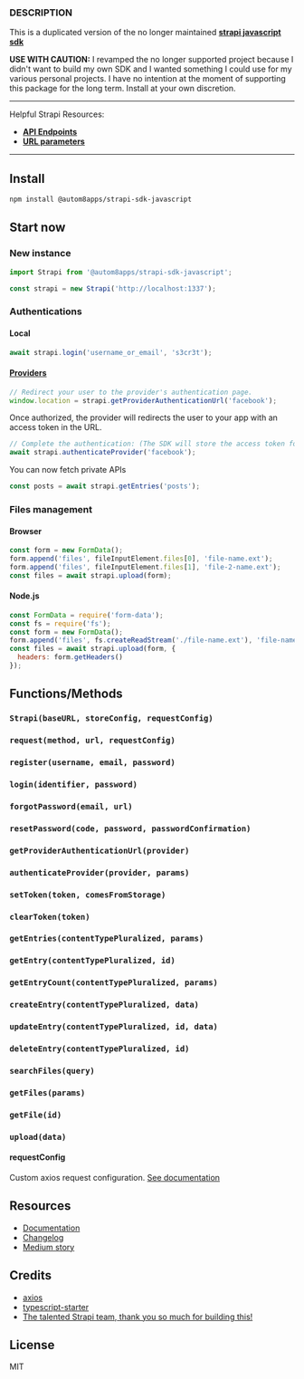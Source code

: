 ### DESCRIPTION

This is a duplicated version of the no longer maintained **[strapi javascript sdk](https://github.com/strapi/strapi-sdk-javascript)**

**USE WITH CAUTION:** I revamped the no longer supported project because I didn't want to build my own SDK and I wanted something I could use for my various personal projects. I have no intention at the moment of supporting this package for the long term. Install at your own discretion.

---

Helpful Strapi Resources:
- [**API Endpoints**](https://strapi.io/documentation/3.0.0-beta.x/guides/api-endpoints.html#endpoints)
- [**URL parameters**](https://strapi.io/documentation/3.0.0-beta.x/guides/parameters.html)

---

## Install

```sh
npm install @autom8apps/strapi-sdk-javascript
```

## Start now

### New instance
```js
import Strapi from '@autom8apps/strapi-sdk-javascript';

const strapi = new Strapi('http://localhost:1337');
```

### Authentications

#### Local
```js
await strapi.login('username_or_email', 's3cr3t');
```

#### [Providers](https://strapi.io/documentation/guides/authentication.html#providers)
```js
// Redirect your user to the provider's authentication page.
window.location = strapi.getProviderAuthenticationUrl('facebook');
```
Once authorized, the provider will redirects the user to your app with an access token in the URL.
```js
// Complete the authentication: (The SDK will store the access token for you)
await strapi.authenticateProvider('facebook');
```
You can now fetch private APIs
```js
const posts = await strapi.getEntries('posts');
```

### Files management

#### Browser
```js
const form = new FormData();
form.append('files', fileInputElement.files[0], 'file-name.ext');
form.append('files', fileInputElement.files[1], 'file-2-name.ext');
const files = await strapi.upload(form);
```

#### Node.js
```js
const FormData = require('form-data');
const fs = require('fs');
const form = new FormData();
form.append('files', fs.createReadStream('./file-name.ext'), 'file-name.ext');
const files = await strapi.upload(form, {
  headers: form.getHeaders()
});
```


## Functions/Methods

### `Strapi(baseURL, storeConfig, requestConfig)`
### `request(method, url, requestConfig)`
### `register(username, email, password)`
### `login(identifier, password)`
### `forgotPassword(email, url)`
### `resetPassword(code, password, passwordConfirmation)`
### `getProviderAuthenticationUrl(provider)`
### `authenticateProvider(provider, params)`
### `setToken(token, comesFromStorage)`
### `clearToken(token)`
### `getEntries(contentTypePluralized, params)`
### `getEntry(contentTypePluralized, id)`
### `getEntryCount(contentTypePluralized, params)`
### `createEntry(contentTypePluralized, data)`
### `updateEntry(contentTypePluralized, id, data)`
### `deleteEntry(contentTypePluralized, id)`
### `searchFiles(query)`
### `getFiles(params)`
### `getFile(id)`
### `upload(data)`

#### requestConfig

Custom axios request configuration. [See documentation](https://github.com/axios/axios#request-config)

## Resources

* [Documentation](https://strapi.github.io/strapi-sdk-javascript)
* [Changelog](https://github.com/strapi/strapi-sdk-javascript/blob/master/CHANGELOG.md)
* [Medium story](https://medium.com/strapi/announcing-the-strapi-javascript-sdk-ac89f140a9d1)

## Credits

* [axios](https://github.com/axios/axios)
* [typescript-starter](https://github.com/bitjson/typescript-starter)
* [The talented Strapi team, thank you so much for building this!](https://strapi.io/)

## License

MIT
